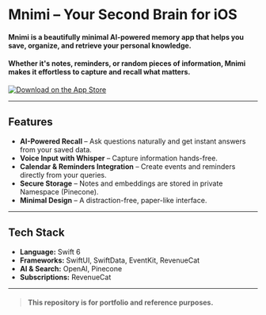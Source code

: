 # Mnimi – Your Second Brain for iOS

#### Mnimi is a beautifully minimal AI-powered memory app that helps you save, organize, and retrieve your personal knowledge.  
#### Whether it's notes, reminders, or random pieces of information, Mnimi makes it effortless to capture and recall what matters.

[![Download on the App Store](https://developer.apple.com/assets/elements/badges/download-on-the-app-store.svg)](https://apps.apple.com/us/app/mnimiapp/id6482981941)

---

##  Features
- **AI-Powered Recall** – Ask questions naturally and get instant answers from your saved data.
- **Voice Input with Whisper** – Capture information hands-free.
- **Calendar & Reminders Integration** – Create events and reminders directly from your queries.
- **Secure Storage** – Notes and embeddings are stored in private Namespace (Pinecone).
- **Minimal Design** – A distraction-free, paper-like interface.

---

##  Tech Stack
- **Language:** Swift 6
- **Frameworks:** SwiftUI, SwiftData, EventKit, RevenueCat
- **AI & Search:** OpenAI, Pinecone
- **Subscriptions:** RevenueCat

---


> #### This repository is for portfolio and reference purposes.  
